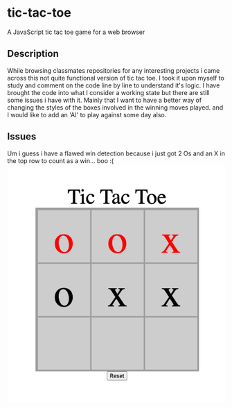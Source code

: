 # tic-tac-toe

A JavaScript tic tac toe game for a web browser

## Description
While browsing classmates repositories for any interesting projects i came across this not quite functional version of tic tac toe.
I took it upon myself to study and comment on the code line by line to understand it's logic. I have brought the code into what I consider a working state but there are still some issues i have with it. Mainly that I want to have a better way of changing the styles of the boxes involved in the winning moves played. and I would like to add an 'AI' to play against some day also.

## Issues
Um i guess i have a flawed win detection because i just got 2 Os and an X in the top row to count as a win... boo :(
    ![The game being buggy!](./assets/images/app-screenshot-error.png)
    